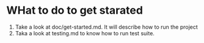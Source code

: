 # WHat to do to get starated

1) Take a look at doc/get-started.md. It will describe how to run the project
2) Taka a look at testing.md to know how to run test suite.